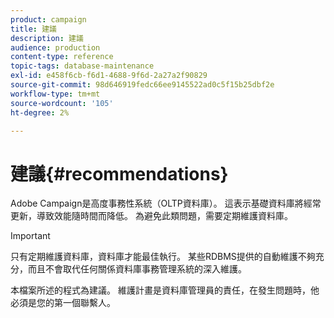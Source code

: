 ```yaml
---
product: campaign
title: 建議
description: 建議
audience: production
content-type: reference
topic-tags: database-maintenance
exl-id: e458f6cb-f6d1-4688-9f6d-2a27a2f90829
source-git-commit: 98d646919fedc66ee9145522ad0c5f15b25dbf2e
workflow-type: tm+mt
source-wordcount: '105'
ht-degree: 2%

---
```


# 建議{#recommendations}

Adobe Campaign是高度事務性系統（OLTP資料庫）。 這表示基礎資料庫將經常更新，導致效能隨時間而降低。 為避免此類問題，需要定期維護資料庫。

>[!IMPORTANT]
>
>只有定期維護資料庫，資料庫才能最佳執行。 某些RDBMS提供的自動維護不夠充分，而且不會取代任何關係資料庫事務管理系統的深入維護。
>  
>本檔案所述的程式為建議。 維護計畫是資料庫管理員的責任，在發生問題時，他必須是您的第一個聯繫人。
